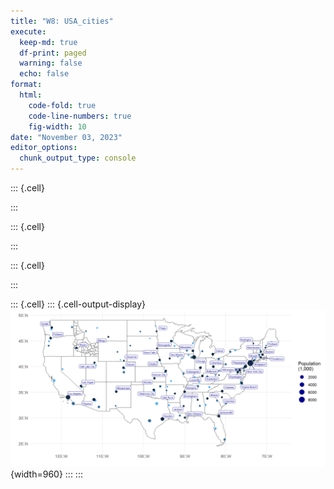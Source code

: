 ```yaml
---
title: "W8: USA_cities"
execute:
  keep-md: true
  df-print: paged
  warning: false
  echo: false
format:
  html:
    code-fold: true
    code-line-numbers: true
    fig-width: 10
date: "November 03, 2023"
editor_options: 
  chunk_output_type: console
---
```



::: {.cell}

:::

::: {.cell}

:::

::: {.cell}

:::

::: {.cell}
::: {.cell-output-display}
![](UsS_cities_files/figure-html/unnamed-chunk-4-1.png){width=960}
:::
:::
